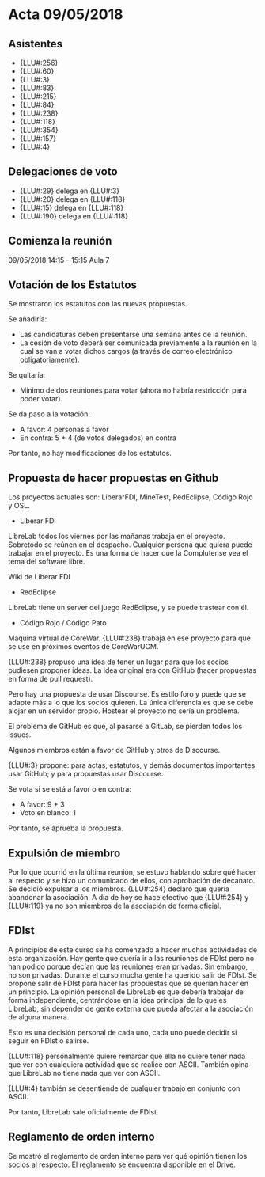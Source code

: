 # Acta 09/05/2018


## Asistentes

* {LLU#:256}
* {LLU#:60}
* {LLU#:3}
* {LLU#:83}
* {LLU#:215}
* {LLU#:84}
* {LLU#:238}
* {LLU#:118}
* {LLU#:354}
* {LLU#:157}
* {LLU#:4}


## Delegaciones de voto

* {LLU#:29} delega en {LLU#:3}
* {LLU#:20} delega en {LLU#:118}
* {LLU#:15} delega en {LLU#:118}
* {LLU#:190} delega en {LLU#:118}


## Comienza la reunión

09/05/2018
14:15 - 15:15
Aula 7


## Votación de los Estatutos

Se mostraron los estatutos con las nuevas propuestas.

Se añadiría:

* Las candidaturas deben presentarse una semana antes de la reunión.
* La cesión de voto deberá ser comunicada previamente a la reunión en la cual se van a votar dichos cargos  (a través de correo electrónico obligatoriamente).

Se quitaría:

* Mínimo de dos reuniones para votar (ahora no habría restricción para poder votar).


Se da paso a la votación:

* A favor: 4 personas a favor
* En contra: 5 + 4 (de votos delegados) en contra

Por tanto, no hay modificaciones de los estatutos.


## Propuesta de hacer propuestas en Github

Los proyectos actuales son: LiberarFDI, MineTest, RedEclipse, Código Rojo y OSL.

* Liberar FDI

LibreLab todos los viernes por las mañanas trabaja en el proyecto. Sobretodo se reúnen en el despacho.
Cualquier persona que quiera puede trabajar en el proyecto. Es una forma de hacer que la Complutense vea el tema del software libre.

Wiki de Liberar FDI

* RedEclipse

LibreLab tiene un server del juego RedEclipse, y se puede trastear con él.

* Código Rojo / Código Pato

Máquina virtual de CoreWar. {LLU#:238} trabaja en ese proyecto para que se use en próximos eventos de CoreWarUCM.

{LLU#:238} propuso una idea de tener un lugar para que los socios pudiesen proponer ideas.
La idea original era con GitHub (hacer propuestas en forma de pull request). 

Pero hay una propuesta de usar Discourse. Es estilo foro y puede que se adapte más a lo que los socios quieren.
La única diferencia es que se debe alojar en un servidor propio. Hostear el proyecto no sería un problema.

El problema de GitHub es que, al pasarse a GitLab, se pierden todos los issues. 

Algunos miembros están a favor de GitHub y otros de Discourse. 

{LLU#:3} propone: para actas, estatutos, y demás documentos importantes usar GitHub; y para propuestas usar Discourse.

Se vota si se está a favor o en contra:

* A favor: 9 + 3 
* Voto en blanco: 1

Por tanto, se aprueba la propuesta.


## Expulsión de miembro

Por lo que ocurrió en la última reunión, se estuvo hablando sobre qué hacer al respecto y se hizo un comunicado de ellos, con aprobación de decanato.
Se decidió expulsar a los miembros. {LLU#:254} declaró que quería abandonar la asociación. 
A día de hoy se hace efectivo que {LLU#:254} y {LLU#:119} ya no son miembros de la asociación de forma oficial.


## FDIst

A principios de este curso se ha comenzado a hacer muchas actividades de esta organización.
Hay gente que quería ir a las reuniones de FDIst pero no han podido porque decían que las reuniones eran privadas.
Sin embargo, no son privadas. Durante el curso mucha gente ha querido salir de FDIst. 
Se propone salir de FDIst para hacer las propuestas que se querían hacer en un principio. 
La opinión personal de LibreLab es que debería trabajar de forma independiente, centrándose en la idea principal de lo que es LibreLab, sin depender de gente externa que pueda afectar a la asociación de alguna manera. 

Esto es una decisión personal de cada uno, cada uno puede decidir si seguir en FDIst o salirse.

{LLU#:118} personalmente quiere remarcar que ella no quiere tener nada que ver con cualquiera actividad que se realice con ASCII.
También opina que LibreLab no tiene nada que ver con ASCII. 

{LLU#:4} también se desentiende de cualquier trabajo en conjunto con ASCII.

Por tanto, LibreLab sale oficialmente de FDIst.


## Reglamento de orden interno

Se mostró el reglamento de orden interno para ver qué opinión tienen los socios al respecto.
El reglamento se encuentra disponible en el Drive.


